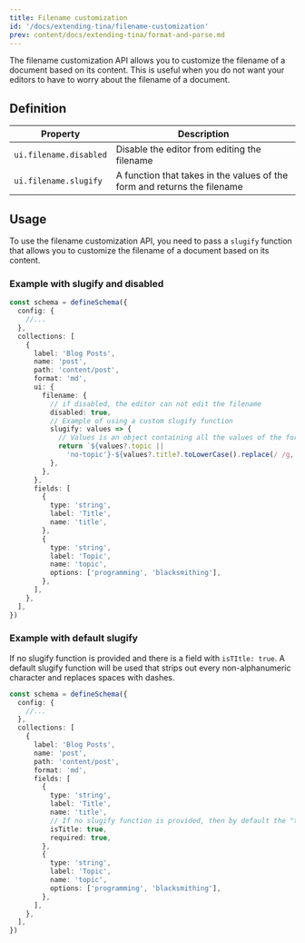```yaml
---
title: Filename customization
id: '/docs/extending-tina/filename-customization'
prev: content/docs/extending-tina/format-and-parse.md
---
```


The filename customization API allows you to customize the filename of a document based on its content. This is useful when you do not want your editors to have to worry about the filename of a document.

## Definition

| Property               | Description                                                              |
| ---------------------- | ------------------------------------------------------------------------ |
| `ui.filename.disabled` | Disable the editor from editing the filename                             |
| `ui.filename.slugify`  | A function that takes in the values of the form and returns the filename |

## Usage

To use the filename customization API, you need to pass a `slugify` function that allows you to customize the filename of a document based on its content.

### Example with slugify and disabled

```ts
const schema = defineSchema({
  config: {
    //...
  },
  collections: [
    {
      label: 'Blog Posts',
      name: 'post',
      path: 'content/post',
      format: 'md',
      ui: {
        filename: {
          // if disabled, the editor can not edit the filename
          disabled: true,
          // Example of using a custom slugify function
          slugify: values => {
            // Values is an object containing all the values of the form. In this case it is {title?: string, topic?: string}
            return `${values?.topic ||
              'no-topic'}-${values?.title?.toLowerCase().replace(/ /g, '-')}`
          },
        },
      },
      fields: [
        {
          type: 'string',
          label: 'Title',
          name: 'title',
        },
        {
          type: 'string',
          label: 'Topic',
          name: 'topic',
          options: ['programming', 'blacksmithing'],
        },
      ],
    },
  ],
})
```

### Example with default slugify

If no slugify function is provided and there is a field with `isTItle: true`. A default slugify function will be used that strips out every non-alphanumeric character and replaces spaces with dashes.

```ts
const schema = defineSchema({
  config: {
    //...
  },
  collections: [
    {
      label: 'Blog Posts',
      name: 'post',
      path: 'content/post',
      format: 'md',
      fields: [
        {
          type: 'string',
          label: 'Title',
          name: 'title',
          // If no slugify function is provided, then by default the "title" field will be used to generate the filename
          isTitle: true,
          required: true,
        },
        {
          type: 'string',
          label: 'Topic',
          name: 'topic',
          options: ['programming', 'blacksmithing'],
        },
      ],
    },
  ],
})
```
